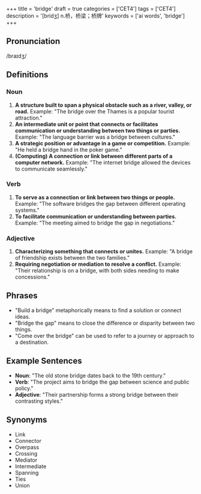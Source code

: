 +++
title = 'bridge'
draft = true
categories = ['CET4']
tags = ['CET4']
description = '[bridʒ] n.桥，桥梁；桥牌'
keywords = ['ai words', 'bridge']
+++

## Pronunciation
/braɪdʒ/

## Definitions
### Noun
1. **A structure built to span a physical obstacle such as a river, valley, or road.** Example: "The bridge over the Thames is a popular tourist attraction."
2. **An intermediate unit or point that connects or facilitates communication or understanding between two things or parties.** Example: "The language barrier was a bridge between cultures."
3. **A strategic position or advantage in a game or competition.** Example: "He held a bridge hand in the poker game."
4. **(Computing) A connection or link between different parts of a computer network.** Example: "The internet bridge allowed the devices to communicate seamlessly."

### Verb
1. **To serve as a connection or link between two things or people.** Example: "The software bridges the gap between different operating systems."
2. **To facilitate communication or understanding between parties.** Example: "The meeting aimed to bridge the gap in negotiations."

### Adjective
1. **Characterizing something that connects or unites.** Example: "A bridge of friendship exists between the two families."
2. **Requiring negotiation or mediation to resolve a conflict.** Example: "Their relationship is on a bridge, with both sides needing to make concessions."

## Phrases
- "Build a bridge" metaphorically means to find a solution or connect ideas.
- "Bridge the gap" means to close the difference or disparity between two things.
- "Come over the bridge" can be used to refer to a journey or approach to a destination.

## Example Sentences
- **Noun**: "The old stone bridge dates back to the 19th century."
- **Verb**: "The project aims to bridge the gap between science and public policy."
- **Adjective**: "Their partnership forms a strong bridge between their contrasting styles."

## Synonyms
- Link
- Connector
- Overpass
- Crossing
- Mediator
- Intermediate
- Spanning
- Ties
- Union
